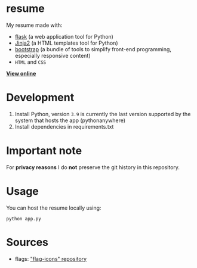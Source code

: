 # resume

My resume made with:
* [flask](https://flask.palletsprojects.com/en/2.1.x/) (a web application tool for Python)
* [Jinja2](https://jinja.palletsprojects.com/en/3.1.x/) (a HTML templates tool for Python)
* [bootstrap](https://getbootstrap.com/) (a bundle of tools to simplify front-end programming, especially responsive content)
* `HTML` and `CSS`

[**View online**](https://thibaultbetremieux.pythonanywhere.com/)

# Development

1. Install Python, version `3.9` is currently the last version supported by
   the system that hosts the app (pythonanywhere)
2. Install dependencies in requirements.txt

# Important note

For **privacy reasons** I do **not** preserve the git history in this repository.

# Usage

You can host the resume locally using:

```
python app.py
```

# Sources

* flags: ["flag-icons" repository](https://github.com/lipis/flag-icons)
